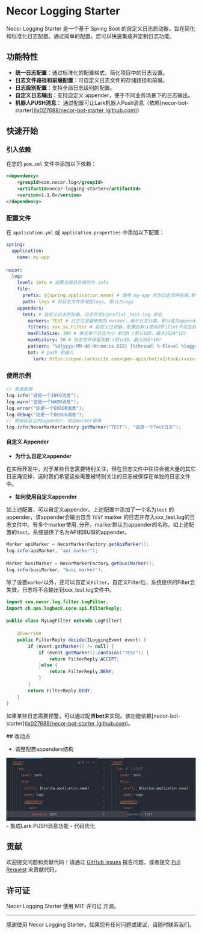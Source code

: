# Necor Logging Starter

Necor Logging Starter 是一个基于 Spring Boot 的自定义日志启动器，旨在简化和标准化日志配置。通过简单的配置，您可以快速集成并定制日志功能。

## 功能特性

- **统一日志配置**：通过标准化的配置格式，简化项目中的日志设置。
- **日志文件路径和前缀配置**：可自定义日志文件的存储路径和前缀。
- **日志级别配置**：支持全局日志级别的配置。
- **自定义日志输出**：支持自定义 appender，便于不同业务场景下的日志输出。
- **机器人PUSH消息**： 通过配置可让Lark机器人Push消息（依赖[necor-bot-starter]([lx027688/necor-bot-starter (github.com)](https://github.com/lx027688/necor-bot-starter)）

## 快速开始

### 引入依赖

在您的 `pom.xml` 文件中添加以下依赖：

```xml
<dependency>  
    <groupId>com.necor.log</groupId>  
    <artifactId>necor-logging-starter</artifactId>  
    <version>1.1.0</version>  
</dependency>  
```

### 配置文件

在 `application.yml` 或 `application.properties` 中添加以下配置：

```yml
spring:  
  application:  
    name: my-app  

necor:  
  log:  
    level: info # 设置全局日志级别为 info
    file:  
      prefix: ${spring.application.name} # 使用 my-app 作为日志文件前缀,默认为${spring.application.name}  
      path: logs # 将日志文件存储在logs, 默认为logs  
    appenders:  
      test: # 自定义日志附加器，日志将会${prefix}_test.log 命名  
        markers: TEST # 日志过滤器使用的 marker，用于日志分类。默认值为appender的名称，如：test。  
        filters: xxx.xx.Filter # 自定义过滤器，配置后默认使用的Filter不会生效。
        maxFileSize: 100 # 单天单个日志大小 单位M (默认100，最大1024*10)  
        maxHistory: 30 # 日志文件保留天数 (默认30，最大365*10)  
        pattern: "%d{yyyy-MM-dd HH:mm:ss.SSS} [%thread] %-5level %logger{50} - %msg%n" # 默认日志输出格式，可自定义  
        bot: # push 机器人
          lark: https://open.larksuite.com/open-apis/bot/v2/hook/xxxxxx 
```

### 使用示例

```java
// 普通使用
log.info("这是一个INFO消息");
log.warn("这是一个WARN消息");
log.error("这是一个ERROR消息");
log.debug("这是一个DEBUG消息");
// 使用自定义的appender，结合marker使用
log.info(NecorMarkerFactory.getMarker("TEST"), "这是一个Test日志");
```

#### 自定义 Appender

- **为什么自定义appender**

在实际开发中，对于某些日志需要特别关注，但在日志文件中往往会被大量的其它日志淹没掉，这时我们希望这些需要被特别关注的日志被保存在单独的日志文件中。

- **如何使用自定义appender**

如上述配置，可以自定义appender。上述配置中添加了一个名为`test` 的appender，该appender会输出包含 `TEST` marker 的日志并存入xxx_test.log的日志文件中。有多个marker使用`,`分开，marker默认为appender的名称，如上述配置的`test`。系统提供了名为API和BUSI的appender。

```java
Marker apiMarker = NecorMarkerFactory.getApiMarker();  
log.info(apiMarker, "api marker");  

Marker busiMarker = NecorMarkerFactory.getBusiMarker();  
log.info(busiMarker, "busi marker");  
```

除了设置`marker`以外，还可以自定义`Filter`，自定义Filter后，系统提供的Filter会失效。日志将不会输出到xxx_test.log文件中。

```java
import com.necor.log.filter.LogFilter;
import ch.qos.logback.core.spi.FilterReply;  

public class MyLogFilter extends LogFilter{  

    @Override  
    public FilterReply decide(ILoggingEvent event) {  
        if (event.getMarker() != null) {  
            if (event.getMarker().contains("TEST")) {  
                return FilterReply.ACCEPT;  
            }else {  
                return FilterReply.DENY;  
            }  
        }  
        return FilterReply.DENY;  
    }  
}  
```

如果某些日志需要预警，可以通过配置**bot**来实现。该功能依赖[necor-bot-starter]([lx027688/necor-bot-starter (github.com)](https://github.com/lx027688/necor-bot-starter)。

## 改动点

- 调整配置appenders结构
<img src="src/main/resources/static/compore.jpg">
- 集成Lark PUSH消息功能
- 代码优化


## 贡献

欢迎提交问题和贡献代码！请通过 [GitHub issues](https://github.com/lx027688/necor-logging-starter/issues) 报告问题，或者提交 [Pull Request](https://github.com/lx027688/necor-logging-starter/pulls) 来贡献代码。

## 许可证

Necor Logging Starter 使用 MIT 许可证 开源。

---

感谢使用 Necor Logging Starter。如果您有任何问题或建议，请随时联系我们。